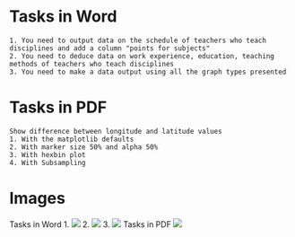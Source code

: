 # Tasks in Word
    1. You need to output data on the schedule of teachers who teach disciplines and add a column "points for subjects"
    2. You need to deduce data on work experience, education, teaching methods of teachers who teach disciplines
    3. You need to make a data output using all the graph types presented
# Tasks in PDF
    Show difference between longitude and latitude values
    1. With the matplotlib defaults
    2. With marker size 50% and alpha 50%
    3. With hexbin plot
    4. With Subsampling
# Images
  Tasks in Word
  1. 
  <img src="https://user-images.githubusercontent.com/98150971/208297990-52d1b80a-b096-4973-bbca-32634fa36b42.png">
  2.
  <img src="https://user-images.githubusercontent.com/98150971/208298029-4e636eea-82c5-4663-b3c1-d96c67567ea9.png">
  3.
  <img src="https://user-images.githubusercontent.com/98150971/208298056-d130baf1-04b7-4440-8457-0ab589a959b5.png">
  Tasks in PDF
  <img src="https://user-images.githubusercontent.com/98150971/207599577-07b38624-6a42-4142-837b-14b94b21a04d.png">
